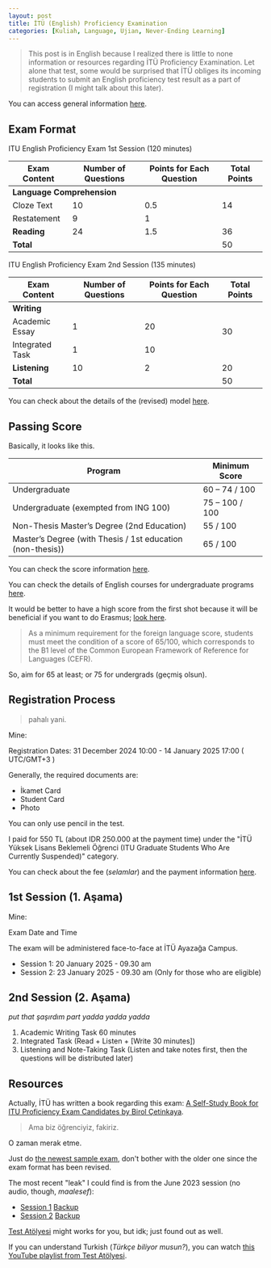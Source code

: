 ```yaml
---
layout: post
title: İTÜ (English) Proficiency Examination
categories: [Kuliah, Language, Ujian, Never-Ending Learning]
---
```


> This post is in English because I realized there is little to none information or resources regarding İTÜ Proficiency Examination. Let alone that test, some would be surprised that İTÜ obliges its incoming students to submit an English proficiency test result as a part of registration (I might talk about this later).

You can access general information [here](https://www.sis.itu.edu.tr/onkayitlar/english_exam/index_en.php).

## Exam Format

ITU English Proficiency Exam 1st Session (120 minutes)

<table><thead>
  <tr>
    <th>Exam Content</th>
    <th>Number of Questions</th>
    <th>Points for Each Question</th>
    <th>Total Points</th>
  </tr></thead>
<tbody>
  <tr>
    <td colspan="3"><b>Language Comprehension</b></td>
    <td rowspan="3">14</td>
  </tr>
  <tr>
    <td>Cloze Text</td>
    <td>10</td>
    <td>0.5</td>
  </tr>
  <tr>
    <td>Restatement</td>
    <td>9</td>
    <td>1</td>
  </tr>
  <tr>
    <td><b>Reading</b></td>
    <td>24</td>
    <td>1.5</td>
    <td>36</td>
  </tr>
  <tr>
    <td colspan="3"><b>Total</b></td>
    <td>50</td>
  </tr>
</tbody>
</table>

ITU English Proficiency Exam 2nd Session (135 minutes)

<table><thead>
  <tr>
    <th>Exam Content</th>
    <th>Number of Questions</th>
    <th>Points for Each Question</th>
    <th>Total Points</th>
  </tr></thead>
<tbody>
  <tr>
    <td colspan="3"><b>Writing</b></td>
    <td rowspan="3">30</td>
  </tr>
  <tr>
    <td>Academic Essay</td>
    <td>1</td>
    <td>20</td>
  </tr>
  <tr>
    <td>Integrated Task</td>
    <td>1</td>
    <td>10</td>
  </tr>
  <tr>
    <td><b>Listening</b></td>
    <td>10</td>
    <td>2</td>
    <td>20</td>
  </tr>
  <tr>
    <td colspan="3"><b>Total</b></td>
    <td>50</td>
  </tr>
</tbody>
</table>

You can check about the details of the (revised) model [here](https://ydy.itu.edu.tr/en/programs/undergraduate-preparatory-program/proficiency-exam).

## Passing Score

Basically, it looks like this.

| Program                                                    | Minimum Score  |
|------------------------------------------------------------|----------------|
| Undergraduate                                              | 60 – 74 / 100  |
| Undergraduate (exempted from ING 100)                      | 75 – 100 / 100 |
| Non-Thesis Master’s Degree (2nd Education)                 | 55 / 100       |
| Master’s Degree (with Thesis / 1st education (non-thesis)) | 65 / 100       |

You can check the score information [here](https://www.sis.itu.edu.tr/EN/regulations/valid-english-tests-and-minimum-scores.php).

You can check the details of English courses for undergraduate programs [here](https://ydy.itu.edu.tr/en/programs/advanced-english).

It would be better to have a high score from the first shot because it will be beneficial if you want to do Erasmus; [look here](https://erasmus.itu.edu.tr/en/student-mobility-for-studies/ka131-program_countries/outgoing/application).

> As a minimum requirement for the foreign language score, students must meet the condition of a score of 65/100, which corresponds to the B1 level of the Common European Framework of Reference for Languages (CEFR).

So, aim for 65 at least; or 75 for undergrads (geçmiş olsun).

## Registration Process

> pahalı yani.

Mine:

Registration Dates: 31 December 2024 10:00 - 14 January 2025 17:00 ( UTC/GMT+3 )

Generally, the required documents are:

- İkamet Card
- Student Card
- Photo

You can only use pencil in the test.

I paid for 550 TL (about IDR 250.000 at the payment time) under the "İTÜ Yüksek Lisans Beklemeli Öğrenci (ITU Graduate Students Who Are Currently Suspended)" category.

You can check about the fee (*selamlar*) and the payment information [here](https://www.sis.itu.edu.tr/onkayitlar/english_exam/basvuru/index.php?islem=sinav_ucreti).

## 1st Session (1. Aşama)

Mine:

Exam Date and Time

The exam will be administered face-to-face at İTÜ Ayazağa Campus.

- Session 1: 20 January 2025 - 09.30 am
- Session 2: 23 January 2025 - 09.30 am (Only for those who are eligible)

## 2nd Session (2. Aşama)

*put that şaşırdım part yadda yadda yadda*

1. Academic Writing Task 60 minutes
2. Integrated Task (Read + Listen + [Write 30 minutes])
3. Listening and Note-Taking Task (Listen and take notes first, then the questions will be distributed later)

## Resources

Actually, İTÜ has written a book regarding this exam: [A Self-Study Book for ITU Proficiency Exam Candidates by Birol Çetinkaya](https://www.ituvakif.com.tr/proficiency-wizard-a-self-study-book-for-itu-proficiency-exam-candidates).

> Ama biz öğrenciyiz, fakiriz.

O zaman merak etme.

Just do [the newest sample exam](https://ydy.itu.edu.tr/docs/librariesprovider95/default-document-library/sample-exam.zip?sfvrsn=dd1e5654_0), don't bother with the older one since the exam format has been revised.

The most recent "leak" I could find is from the June 2023 session (no audio, though, *maalesef*):

- [Session 1](https://www.scribd.com/document/712503292/ITU-SFL-2023-2024-MOCK-PROFICIENCY-SESSION-I-JUNE-2023-EXAM-2) [Backup](nanti)
- [Session 2](https://www.scribd.com/document/703597709/ITU-SFL-2023-2024-MOCK-PROFICIENCY-SESSION-II-JUNE-2023-EXAM-2) [Backup](nanti)

[Test Atölyesi](https://www.testatolyesi.com/) might works for you, but idk; just found out as well.

If you can understand Turkish (*Türkçe biliyor musun?*), you can watch [this YouTube playlist from Test Atölyesi](https://www.youtube.com/playlist?list=PL2bn6xXECq8UMjqjBSCIvGYwLFknHhJ1I).
